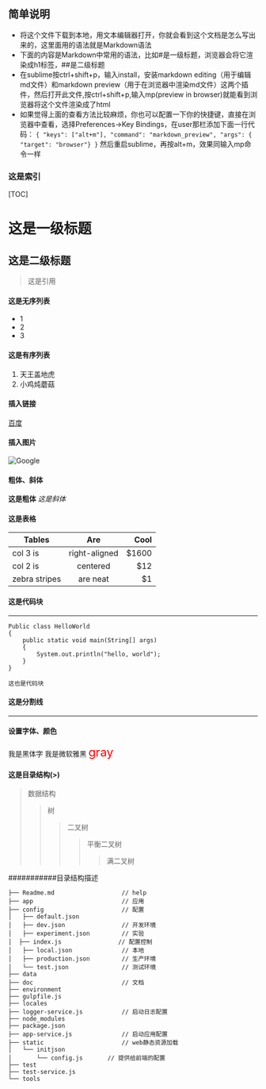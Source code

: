 ## 简单说明
- 将这个文件下载到本地，用文本编辑器打开，你就会看到这个文档是怎么写出来的，这里面用的语法就是Markdown语法
- 下面的内容是Markdown中常用的语法，比如#是一级标题，浏览器会将它渲染成h1标签，##是二级标题
- 在sublime按ctrl+shift+p，输入install，安装markdown editing（用于编辑md文件）和markdown preview（用于在浏览器中渲染md文件）这两个插件，然后打开此文件,按ctrl+shift+p,输入mp(preview in browser)就能看到浏览器将这个文件渲染成了html
- 如果觉得上面的查看方法比较麻烦，你也可以配置一下你的快捷键，直接在浏览器中查看，选择Preferences->Key Bindings，在user那栏添加下面一行代码：
`{ "keys": ["alt+m"], "command": "markdown_preview", "args": { "target": "browser"} }`
然后重启sublime，再按alt+m，效果同输入mp命令一样

### 这是索引
[TOC]

# 这是一级标题 
## 这是二级标题

>这是引用

#### 这是无序列表
* 1
* 2
* 3

#### 这是有序列表
1. 天王盖地虎
2. 小鸡炖蘑菇

#### 插入链接
[百度](http://www.baidu.com)

#### 插入图片
![Google](http://www.google.com.hk/images/branding/googlelogo/2x/googlelogo_color_272x92dp.png)

#### 粗体、斜体
**这是粗体**
*这是斜体*

#### 这是表格
| Tables        | Are           | Cool  |
| ------------- |:-------------:| -----:|
| col 3 is      | right-aligned | $1600 |
| col 2 is      | centered      |   $12 |
| zebra stripes | are neat      |    $1 |

#### 这是代码块
---
    Public class HelloWorld
    {
        public static void main(String[] args)
        {
            System.out.println("hello, world");
        }
    }

`这也是代码块`

#### 这是分割线
***

#### 设置字体、颜色
<font face="黑体">我是黑体字</font>
<font face="微软雅黑">我是微软雅黑</font>
<font color=red size=5>gray</font>

#### 这是目录结构(>)
>数据结构  
>>树  
>>>二叉树  
>>>>平衡二叉树  
>>>>>满二叉树  

###########目录结构描述
```
├── Readme.md                   // help
├── app                         // 应用
├── config                      // 配置
│   ├── default.json
│   ├── dev.json                // 开发环境
│   ├── experiment.json         // 实验
│  ├── index.js                // 配置控制
│   ├── local.json              // 本地
│   ├── production.json         // 生产环境
│   └── test.json               // 测试环境
├── data
├── doc                         // 文档
├── environment
├── gulpfile.js
├── locales
├── logger-service.js           // 启动日志配置
├── node_modules
├── package.json
├── app-service.js              // 启动应用配置
├── static                      // web静态资源加载
│   └── initjson
│       └── config.js       // 提供给前端的配置
├── test
├── test-service.js
└── tools
```
